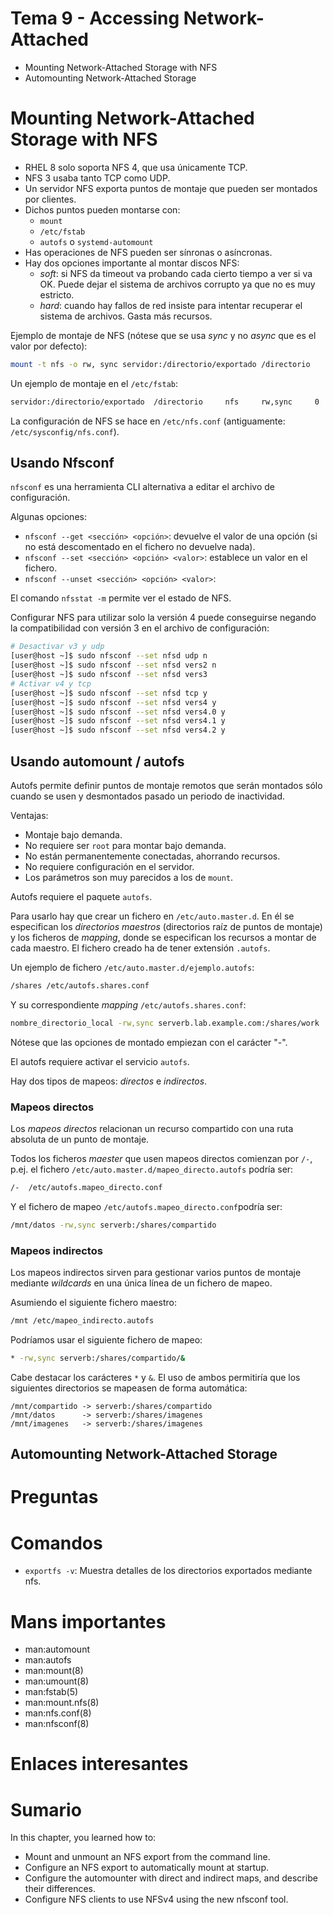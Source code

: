 # Tema 9 - Accessing Network-Attached

- Mounting Network-Attached Storage with NFS
- Automounting Network-Attached Storage

# Mounting Network-Attached Storage with NFS

* RHEL 8 solo soporta NFS 4, que usa únicamente TCP.
* NFS 3 usaba tanto TCP como UDP.
* Un servidor NFS exporta puntos de montaje que pueden ser montados por clientes.
* Dichos puntos pueden montarse con:
    * `mount`
    * `/etc/fstab`
    * `autofs` o `systemd-automount`
* Has operaciones de NFS pueden ser sínronas o asíncronas.
* Hay dos opciones importante al montar discos NFS:
    * _soft_: si NFS da timeout va probando cada cierto tiempo a ver si va OK. Puede dejar el sistema de archivos corrupto ya que no es muy estricto.
    * _hard_: cuando hay fallos de red insiste para intentar recuperar el sistema de archivos. Gasta más recursos.

Ejemplo de montaje de NFS (nótese que se usa _sync_ y no _async_ que es el valor por defecto):

```bash
mount -t nfs -o rw, sync servidor:/directorio/exportado /directorio
```

Un ejemplo de montaje en el `/etc/fstab`:

```bash
servidor:/directorio/exportado  /directorio     nfs     rw,sync     0   0
```

La configuración de NFS se hace en `/etc/nfs.conf` (antiguamente: `/etc/sysconfig/nfs.conf`).

## Usando Nfsconf

`nfsconf` es una herramienta CLI alternativa a editar el archivo de configuración.

Algunas opciones:

- `nfsconf --get <sección> <opción>`: devuelve el valor de una opción (si no está descomentado en el fichero no devuelve nada).
- `nfsconf --set <sección> <opción> <valor>`: establece un valor en el fichero.
- `nfsconf --unset <sección> <opción> <valor>`:

El comando `nfsstat -m` permite ver el estado de NFS.

Configurar NFS para utilizar solo la versión 4 puede conseguirse negando la compatibilidad con versión 3 en el archivo de configuración:

```bash
# Desactivar v3 y udp
[user@host ~]$ sudo nfsconf --set nfsd udp n
[user@host ~]$ sudo nfsconf --set nfsd vers2 n
[user@host ~]$ sudo nfsconf --set nfsd vers3
# Activar v4 y tcp
[user@host ~]$ sudo nfsconf --set nfsd tcp y
[user@host ~]$ sudo nfsconf --set nfsd vers4 y
[user@host ~]$ sudo nfsconf --set nfsd vers4.0 y
[user@host ~]$ sudo nfsconf --set nfsd vers4.1 y
[user@host ~]$ sudo nfsconf --set nfsd vers4.2 y
```

## Usando automount / autofs

Autofs permite definir puntos de montaje remotos que serán montados sólo cuando se usen y desmontados pasado un periodo de inactividad.

Ventajas:

- Montaje bajo demanda.
- No requiere ser `root` para montar bajo demanda.
- No están permanentemente conectadas, ahorrando recursos.
- No requiere configuración en el servidor.
- Los parámetros son muy parecidos a los de `mount`.

Autofs requiere el paquete `autofs`.

Para usarlo hay que crear un fichero en `/etc/auto.master.d`. En él se especifican los _directorios maestros_ (directorios raíz de puntos de montaje) y los ficheros de _mapping_, donde se especifican los recursos a montar de cada maestro. El fichero creado ha de tener extensión `.autofs`.

Un ejemplo de fichero `/etc/auto.master.d/ejemplo.autofs`:

```bash
/shares /etc/autofs.shares.conf
```

Y su correspondiente _mapping_ `/etc/autofs.shares.conf`:

```bash
nombre_directorio_local -rw,sync serverb.lab.example.com:/shares/work
```
Nótese que las opciones de montado empiezan con el carácter "-".

El autofs requiere activar el servicio `autofs`.

Hay dos tipos de mapeos: _directos_ e _indirectos_.

### Mapeos directos

Los _mapeos directos_ relacionan un recurso compartido con una ruta absoluta de un punto de montaje.

Todos los ficheros _maester_ que usen mapeos directos comienzan por `/-`, p.ej. el fichero `/etc/auto.master.d/mapeo_directo.autofs` podría ser:

```bash
/-  /etc/autofs.mapeo_directo.conf
```

Y el fichero de mapeo `/etc/autofs.mapeo_directo.conf`podría ser:

```bash
/mnt/datos -rw,sync serverb:/shares/compartido
```

### Mapeos indirectos

Los mapeos indirectos sirven para gestionar varios puntos de montaje mediante _wildcards_ en una única línea de un fichero de mapeo.

Asumiendo el siguiente fichero maestro:

```bash
/mnt /etc/mapeo_indirecto.autofs
```

Podríamos usar el siguiente fichero de mapeo:

```bash
* -rw,sync serverb:/shares/compartido/&
```

Cabe destacar los carácteres `*` y `&`. El uso de ambos permitiría que los siguientes directorios se mapeasen de forma automática:

```
/mnt/compartido -> serverb:/shares/compartido
/mnt/datos      -> serverb:/shares/imagenes
/mnt/imagenes   -> serverb:/shares/imagenes
```


## Automounting Network-Attached Storage


# Preguntas

# Comandos

- `exportfs -v`: Muestra detalles de los directorios exportados mediante nfs.

# Mans importantes

- man:automount
- man:autofs
- man:mount(8)
- man:umount(8)
- man:fstab(5)
- man:mount.nfs(8)
- man:nfs.conf(8)
- man:nfsconf(8)

# Enlaces interesantes

# Sumario

In this chapter, you learned how to:

* Mount and unmount an NFS export from the command line.
* Configure an NFS export to automatically mount at startup.
* Configure the automounter with direct and indirect maps, and describe their differences.
* Configure NFS clients to use NFSv4 using the new nfsconf tool.
